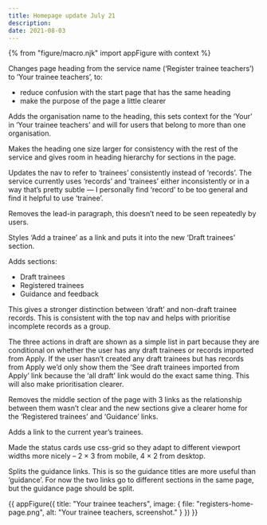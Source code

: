 ```yaml
---
title: Homepage update July 21
description:
date: 2021-08-03
---
```


{% from "figure/macro.njk" import appFigure with context %}

Changes page heading from the service name (‘Register trainee teachers’) to ’Your trainee teachers’, to:

- reduce confusion with the start page that has the same heading
- make the purpose of the page a little clearer

Adds the organisation name to the heading, this sets context for the ‘Your’ in ‘Your trainee teachers’ and will for users that belong to more than one organisation.

Makes the heading one size larger for consistency with the rest of the service and gives room in heading hierarchy for sections in the page.

Updates the nav to refer to ‘trainees’ consistently instead of ‘records’. The service currently uses ‘records’ and ‘trainees’ either inconsistently or in a way that’s pretty subtle — I personally find ‘record’ to be too general and find it helpful to use ‘trainee’.

Removes the lead-in paragraph, this doesn’t need to be seen repeatedly by users.

Styles ‘Add a trainee’ as a link and puts it into the new ‘Draft trainees’ section.

Adds sections:

- Draft trainees
- Registered trainees
- Guidance and feedback

This gives a stronger distinction between ‘draft’ and non-draft trainee records. This is consistent with the top nav and helps with prioritise incomplete records as a group.

The three actions in draft are shown as a simple list in part because they are conditional on whether the user has any draft trainees or records imported from Apply. If the user hasn’t created any draft trainees but has records from Apply we’d only show them the ‘See draft trainees imported from Apply’ link because the ‘all draft’ link would do the exact same thing. This will also make prioritisation clearer.

Removes the middle section of the page with 3 links as the relationship between them wasn’t clear and the new sections give a clearer home for the ‘Registered trainees’ and ‘Guidance’ links.

Adds a link to the current year’s trainees.

Made the status cards use css-grid so they adapt to different viewport widths more nicely – 2 × 3 from mobile, 4 × 2 from desktop.

Splits the guidance links. This is so the guidance titles are more useful than ‘guidance’. For now the two links go to different sections in the same page, but the guidance page should be split.

{{ appFigure({
  title: "Your trainee teachers",
  image: {
      file: "registers-home-page.png",
      alt: "Your trainee teachers, screenshot."
    }
}) }}
